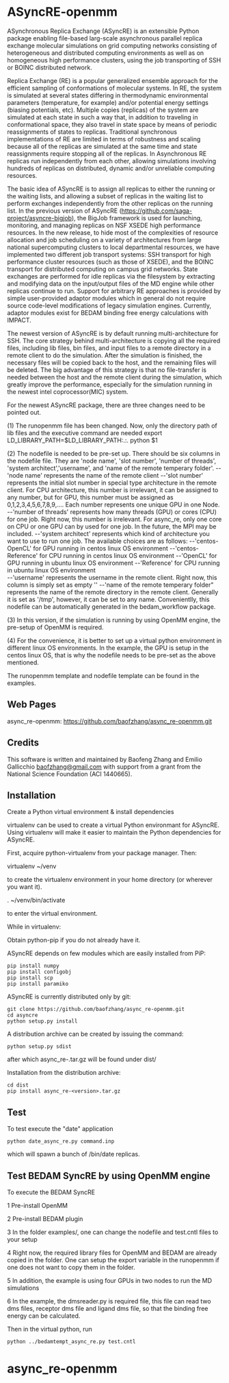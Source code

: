 ASyncRE-openmm
==============

ASynchronous Replica Exchange (ASyncRE) is an extensible Python package enabling file-based larg-scale asynchronous parallel replica exchange molecular simulations on grid computing networks consisting of heterogeneous and distributed computing environments as well as on homogeneous high performance clusters, using the job transporting of SSH or BOINC distributed network. 

Replica Exchange (RE) is a popular generalized ensemble approach for the efficient sampling of conformations of molecular systems. In RE, the system is simulated at several states differing in thermodynamic environmental parameters (temperature, for example) and/or potential energy settings (biasing potentials, etc). Multiple copies (replicas) of the system are simulated at each state in such a way that, in addition to traveling in conformational space, they also travel in state space by means of periodic reassignments of states to replicas. Traditional synchronous implementations of RE are limited in terms of robustness and scaling because all of the replicas are simulated at the same time and state reassignments require stopping all of the replicas. In Asynchronous RE replicas run independently from each other, allowing simulations involving hundreds of replicas on distributed, dynamic and/or unreliable computing resources.

The basic idea of ASyncRE is to assign all replicas to either the running or the waiting lists, and allowing a subset of replicas in the waiting list to perform exchanges independently from the other replicas on the running list. In the previous version of ASyncRE (https://github.com/saga-project/asyncre-bigjob), the BigJob framework is used for launching, monitoring, and managing replicas on NSF XSEDE high performance resources. In the new release, to hide most of the complexities of resource allocation and job scheduling on a variety of architectures from large national supercomputing clusters to local departmental resources, we have implemented two different job transport systems: SSH transport for high performance cluster resources (such as those of XSEDE), and the BOINC transport for distributed computing on campus grid networks. State exchanges are performed for idle replicas via the filesystem by extracting and modifying data on the input/output files of the MD engine while other replicas continue to run. Support for arbitrary RE approaches is provided by simple user-provided adaptor modules which in general do not require source code-level modifications of legacy simulation engines. Currently, adaptor modules exist for BEDAM binding free energy calculations with IMPACT.

The newest version of ASyncRE is by default running multi-architecture for SSH. The core strategy behind multi-architecture is copying all the required files, including lib files, bin files, and input files to a remote directory in a remote client to do the simulation. After the simulation is finished, the necessary files will be copied back to the host, and the remaining files will be deleted. The big advantage of this strategy is that no file-transfer is needed between the host and the remote client during the simulation, which greatly improve the performance, especially for the simulation running in the newest intel coprocessor(MIC) system.

For the newest ASyncRE package, there are three changes need to be pointed out.

(1) The runopenmm file has been changed. Now, only the directory path of lib files and the executive command are needed
export LD_LIBRARY_PATH=$LD_LIBRARY_PATH:.:.
python $1

(2) The nodefile is needed to be pre-set up. There should be six columns in the nodefile file. They are 'node name', 'slot number', 'number of threads', 'system architect','username', and 'name of the remote temperary folder'. 
    --'node name' represents the name of the remote client
    --'slot number' represents the initial slot number in special type architecture in the remote client. For CPU architecture, this number is irrelevant, it can be assigned to any number, but for GPU, this number must be assigned as 0,1,2,3,4,5,6,7,8,9,.... Each number represents one unique GPU in one Node.
    --'number of threads' represents how many threads (GPU) or cores (CPU) for one job. Right now, this number is irrelevant. For async_re, only one core on CPU or one GPU can by used for one job. In the future, the MPI may be included. 
    --'system architect' represents which kind of architecture you want to use to run one job. The available choices are as follows:
	--'centos-OpenCL' for GPU running in centos linux OS environment
	--'centos-Reference' for CPU running in centos linux OS environment
	--'OpenCL' for GPU running in ubuntu linux OS environment
	--'Reference' for CPU running in ubuntu linux OS environment	
    --'username' represents the username in the remote client. Right now, this column is simply set as empty ''
    --'name of the remote temperary folder" represents the name of the remote directory in the remote client. Generally it is set as '/tmp', however, it can be set to any name.
    Convenientlly, this nodefile can be automatically generated in the bedam_workflow package.

(3) In this version, if the simulation is running by using OpenMM engine, the pre-setup of OpenMM is required.

(4) For the convenience, it is better to set up a virtual python environment in different linux OS environments. In the example, the GPU is setup in the centos linux OS, that is why the nodefile needs to be pre-set as the above mentioned.

The runopenmm template and nodefile template can be found in the examples.

Web Pages
---------

async_re-openmm: https://github.com/baofzhang/async_re-openmm.git

Credits
---------

This software is written and maintained by Baofeng Zhang and Emilio Gallicchio baofzhang@gmail.com with support from a grant from the National Science Foundation (ACI 1440665).

Installation
------------

Create a Python virtual environment & install dependencies

virtualenv can be used to create a virtual Python environmant for ASyncRE. Using virtualenv will make it easier to maintain the Python dependencies for ASyncRE.

First, acquire python-virtualenv from your package manager. Then:

virtualenv ~/venv

to create the virtualenv environment in your home directory (or wherever you want it).

. ~/venv/bin/activate

to enter the virtual environment.

While in virtualenv:

Obtain python-pip if you do not already have it.

ASyncRE depends on few modules which are easily installed from PiP: 

    pip install numpy
    pip install configobj
    pip install scp
    pip install paramiko

ASyncRE is currently distributed only by git:

    git clone https://github.com/baofzhang/async_re-openmm.git
    cd asyncre
    python setup.py install

A distribution archive can be created by issuing the command:

    python setup.py sdist

after which async_re-<version>.tar.gz will be found under dist/

Installation from the distribution archive:

    cd dist
    pip install async_re-<version>.tar.gz


Test
----

To test execute the "date" application

    python date_async_re.py command.inp

which will spawn a bunch of /bin/date replicas.

Test BEDAM SyncRE by using OpenMM engine
----

To execute the BEDAM SyncRE

1 Pre-install OpenMM

2 Pre-install BEDAM plugin

3 In the folder examples/, one can change the nodefile and test.cntl files to your setup

4 Right now, the required library files for OpenMM and BEDAM are already copied in the folder. One can setup the export variable in the runopenmm if one does not want to copy them in the folder. 

5 In addition, the example is using four GPUs in two nodes to run the MD simulations

6 In the example, the dmsreader.py is required file, this file can read two dms files, receptor dms file and ligand dms file, so that the binding free energy can be calculated.

Then in the virtual python, run

    python ../bedamtempt_async_re.py test.cntl


# async_re-openmm
